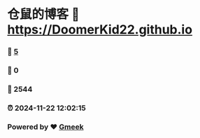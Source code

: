 # 仓鼠的博客 :link: https://DoomerKid22.github.io 
### :page_facing_up: [5](https://DoomerKid22.github.io/tag.html) 
### :speech_balloon: 0 
### :hibiscus: 2544 
### :alarm_clock: 2024-11-22 12:02:15 
### Powered by :heart: [Gmeek](https://github.com/Meekdai/Gmeek)
